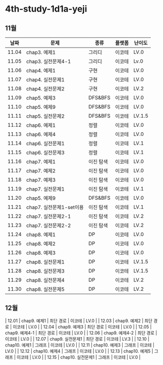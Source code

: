 # 4th-study-1d1a-yeji

## 11월
| 날짜    | 문제   | 종류  | 플랫폼 | 난이도 |
|---------|--------|-------|--------|--------|
| 11.04 | chap3. 예제1 | 그리디 | 이코테 | LV.0 |
| 11.05 | chap3. 실전문제4-1| 그리디 | 이코테 | Lv.0 |
| 11.06 | chap4. 예제1 | 구현 | 이코테 | LV.0 |
| 11.07 | chap4. 실전문제1 | 구현 | 이코테 | LV.0 |
| 11.08 | chap4. 실전문제2 | 구현 | 이코테 | LV.2 |
| 11.09 | chap5. 예제3 | DFS&BFS | 이코테 | LV.0 |
| 11.10 | chap5. 예제9 | DFS&BFS | 이코테 | LV.0 |
| 11.11 | chap5. 실전문제2 | DFS&BFS | 이코테 | LV.1.5 |
| 11.12 | chap6. 예제1 | 정렬 | 이코테 | LV.0 |
| 11.13 | chap6. 예제4 | 정렬 | 이코테 | LV.0 |
| 11.14 | chap6. 실전문제1 | 정렬 | 이코테 | LV.1 |
| 11.15 | chap6. 실전문제3 | 정렬 | 이코테 | LV.1 |
| 11.16 | chap7. 예제1 | 이진 탐색 | 이코테 | LV.0 |
| 11.17 | chap7. 예제2 | 이진 탐색 | 이코테 | LV.0 |
| 11.18 | chap7. 예제3 | 이진 탐색 | 이코테 | LV.0 |
| 11.19 | chap7. 실전문제1 | 이진 탐색 | 이코테 | LV.1 |
| 11.20 | chap5. 예제9 | DFS&BFS | 이코테 | LV.0 |
| 11.21 | chap7. 실전문제1-set이용 | 이진 탐색 | 이코테 | LV.1 |
| 11.22 | chap7. 실전문제2-1 | 이진 탐색 | 이코테 | LV.2 |
| 11.23 | chap7. 실전문제2-2 | 이진 탐색 | 이코테 | LV.2 |
| 11.24 | chap8. 예제1 | DP | 이코테 | LV.0 |
| 11.25 | chap8. 예제2 | DP | 이코테 | LV.0 |
| 11.26 | chap8. 예제3 | DP | 이코테 | LV.0 |
| 11.27 | chap8. 실전문제1 | DP | 이코테 | LV.1.5 |
| 11.28 | chap8. 실전문제3 | DP | 이코테 | LV.1.5 |
| 11.29 | chap8. 실전문제4 | DP | 이코테 | LV.2 |
| 11.30 | chap8. 실전문제5 | DP | 이코테 | LV.2 |


## 12월
| 12.01 | chap9. 예제1 | 최단 경로 | 이코테 | LV.0 |
| 12.03 | chap9. 예제2 | 최단 경로 | 이코테 | LV.0 |
| 12.04 | chap9. 예제3 | 최단 경로 | 이코테 | LV.0 |
| 12.05 | chap9. 예제4-1 | 최단 경로 | 이코테 | LV.0 |
| 12.06 | chap9. 예제4-2 | 최단 경로 | 이코테 | LV.0 |
| 12.07 | chap9. 실전문제1 | 최단 경로 | 이코테 | LV.3 |
| 12.10 | chap10. 예제1 | 그래프 | 이코테 | LV.0 |
| 12.11 | chap10. 예제3 | 그래프 | 이코테 | LV.0 |
| 12.12 | chap10. 예제4 | 그래프 | 이코테 | LV.0 |
| 12.13 | chap10. 예제5 | 그래프 | 이코테 | LV.0 |
| 12.15 | chap10. 실전문제1 | 그래프 | 이코테 | LV.0 |
